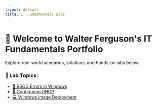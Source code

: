 ```yaml
---
layout: default
title: IT Fundamentals Labs
---
```


# 💼 Welcome to Walter Ferguson's IT Fundamentals Portfolio

Explore real-world scenarios, solutions, and hands-on labs below:

### 🔧 Lab Topics:

- [🧪 BSOD Errors in Windows](labs/bsod.md)
- [📡 Configuring DHCP](labs/dhcp.md)
- [💻 Windows Image Deployment](labs/image-deployment.md)